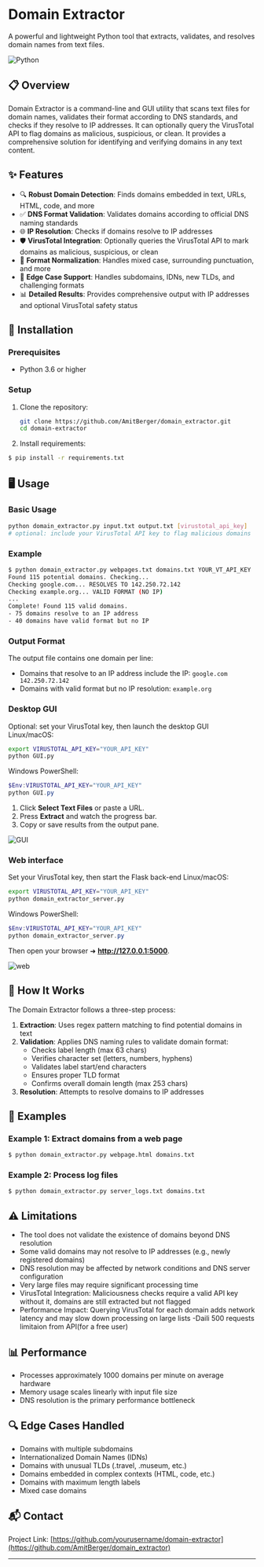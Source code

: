 # Domain Extractor

A powerful and lightweight Python tool that extracts, validates, and resolves domain names from text files.

![Python](https://img.shields.io/badge/Python-3.6%2B-brightgreen)

## 📋 Overview

Domain Extractor is a command-line and GUI utility that scans text files for domain names, validates their format according to DNS standards, and checks if they resolve to IP addresses. It can optionally query the VirusTotal API to flag domains as malicious, suspicious, or clean. It provides a comprehensive solution for identifying and verifying domains in any text content.

## ✨ Features

- 🔍 **Robust Domain Detection**: Finds domains embedded in text, URLs, HTML, code, and more
- ✅ **DNS Format Validation**: Validates domains according to official DNS naming standards
- 🌐 **IP Resolution**: Checks if domains resolve to IP addresses
- 🛡️ **VirusTotal Integration**: Optionally queries the VirusTotal API to mark domains as malicious, suspicious, or clean
- 🔄 **Format Normalization**: Handles mixed case, surrounding punctuation, and more
- 🧪 **Edge Case Support**: Handles subdomains, IDNs, new TLDs, and challenging formats
- 📊 **Detailed Results**: Provides comprehensive output with IP addresses and optional VirusTotal safety status

## 🚀 Installation

### Prerequisites

- Python 3.6 or higher

### Setup

1. Clone the repository:
   ```bash
   git clone https://github.com/AmitBerger/domain_extractor.git
   cd domain-extractor
   ```

2. Install requirements:
```bash
$ pip install -r requirements.txt
```

## 🖥️ Usage

### Basic Usage

```bash
python domain_extractor.py input.txt output.txt [virustotal_api_key]
# optional: include your VirusTotal API key to flag malicious domains
```

### Example

```bash
$ python domain_extractor.py webpages.txt domains.txt YOUR_VT_API_KEY
Found 115 potential domains. Checking...
Checking google.com... RESOLVES TO 142.250.72.142
Checking example.org... VALID FORMAT (NO IP)
...
Complete! Found 115 valid domains.
- 75 domains resolve to an IP address
- 40 domains have valid format but no IP
```

### Output Format

The output file contains one domain per line:
- Domains that resolve to an IP address include the IP: `google.com 142.250.72.142`
- Domains with valid format but no IP resolution: `example.org`

### Desktop GUI <a id="desktop-gui"></a>


Optional: set your VirusTotal key, then launch the desktop GUI
Linux/macOS:

```bash
export VIRUSTOTAL_API_KEY="YOUR_API_KEY"
python GUI.py
```
Windows PowerShell:
```powershell
$Env:VIRUSTOTAL_API_KEY="YOUR_API_KEY"
python GUI.py
```


1. Click **Select Text Files** or paste a URL.  
2. Press **Extract** and watch the progress bar.  
3. Copy or save results from the output pane.

![GUI](https://github.com/user-attachments/assets/b4b0f906-b0f0-4c3c-a06d-24ee16189a0d)

### Web interface <a id="web-interface"></a>


Set your VirusTotal key, then start the Flask back-end
Linux/macOS:
```bash
export VIRUSTOTAL_API_KEY="YOUR_API_KEY"
python domain_extractor_server.py
```
Windows PowerShell:
```powershell
$Env:VIRUSTOTAL_API_KEY="YOUR_API_KEY"
python domain_extractor_server.py
```

Then open your browser ➜ **http://127.0.0.1:5000**.

![web](https://github.com/user-attachments/assets/a2a536e3-038e-4b22-8c49-1c1a6d75efe0)


## 🔧 How It Works

The Domain Extractor follows a three-step process:

1. **Extraction**: Uses regex pattern matching to find potential domains in text
2. **Validation**: Applies DNS naming rules to validate domain format:
   - Checks label length (max 63 chars)
   - Verifies character set (letters, numbers, hyphens)
   - Validates label start/end characters
   - Ensures proper TLD format
   - Confirms overall domain length (max 253 chars)
3. **Resolution**: Attempts to resolve domains to IP addresses

## 🌟 Examples

### Example 1: Extract domains from a web page

```bash
$ python domain_extractor.py webpage.html domains.txt
```

### Example 2: Process log files

```bash
$ python domain_extractor.py server_logs.txt domains.txt
```


## ⚠️ Limitations

- The tool does not validate the existence of domains beyond DNS resolution
- Some valid domains may not resolve to IP addresses (e.g., newly registered domains)
- DNS resolution may be affected by network conditions and DNS server configuration
- Very large files may require significant processing time
- VirusTotal Integration: Maliciousness checks require a valid API key without it, domains are still extracted but not flagged
- Performance Impact: Querying VirusTotal for each domain adds network latency and may slow down processing on large lists
-Daili 500 requests limitaion from API(for a free user)

## 📊 Performance

- Processes approximately 1000 domains per minute on average hardware
- Memory usage scales linearly with input file size
- DNS resolution is the primary performance bottleneck

## 🔍 Edge Cases Handled

- Domains with multiple subdomains
- Internationalized Domain Names (IDNs)
- Domains with unusual TLDs (.travel, .museum, etc.)
- Domains embedded in complex contexts (HTML, code, etc.)
- Domains with maximum length labels
- Mixed case domains


## 📬 Contact

Project Link: [https://github.com/yourusername/domain-extractor](https://github.com/AmitBerger/domain_extractor)


---

